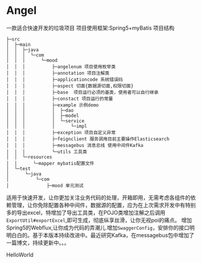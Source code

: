 # Angel
一款适合快速开发的垃圾项目
项目使用框架:Spring5+myBatis
项目结构
```
├─src
│  ├─main
│  │  ├─java
│  │  │  └─com
│  │  │      └─mood
│  │  │          ├─angelenum 项目使用枚举类
│  │  │          ├─annotation 项目注解类
│  │  │          ├─applicationcode 系统错误码
│  │  │          ├─aspect 切面{数据源切面,权限切面}
│  │  │          ├─base  项目运行必须的基类，使用者可以自行继承
│  │  │          ├─constact 项目运行的常量
│  │  │          ├─example 示例demo
│  │  │          │  ├─dao
│  │  │          │  ├─model
│  │  │          │  └─service
│  │  │          │      └─impl
│  │  │          ├─exception 项目自定义异常
│  │  │          ├─feignclient 服务调用目前主要操作Elasticsearch
│  │  │          ├─messagebus 消息总线 使用中间件Kafka
│  │  │          └─utils 工具类
│  │  └─resources
│  │      └─mapper mybatis配置文件
│  └─test
│      └─java
│          └─com
│              ├─mood 单元测试
```
适用于快速开发，让你更加关注业务代码的处理，开箱即用，无需考虑各组件的依赖管理，让你免除配置各种中间件，数据源的配置，应为在上次需求开发中有特别多的导出excel，特增加了导出工具类，在POJO类增加注解之后调用`ExportUtil#exportExcel`,即可生成，彻底纵享丝滑，让你无视poi的痛点。
增加Spring5的Webflux,让你成为代码的弄潮儿.增加`SwaggerConfig`，安排你的接口明明白白的。基于本版本持续改进中。最近研究Kafka，在messagebus包中增加了一篇博文，持续更新中。。。

HelloWorld